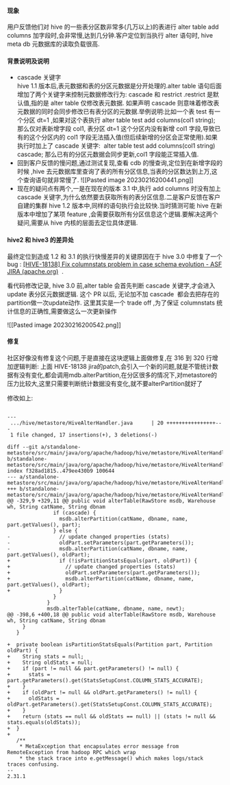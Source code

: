 #### 现象
用户反馈他们对 hive 的一些表分区数非常多(几万以上)的表进行 alter table add columns 加字段时,会非常慢,达到几分钟.客户定位到当执行 alter 语句时, hive meta db 元数据库的读取负载很高.

####  背景说明及说明

-   cascade 关键字  
	hive 1.1 版本后,表元数据和表的分区元数据是分开处理的.alter table 语句后面增加了两个关键字来控制元数据修改行为: cascade 和 restrict .restrict 是默认值,指的是 alter table 仅修改表元数据. 如果声明 cascade 则意味着修改表元数据的同时会同步修改已有表分区的元数据.举例说明:比如一个表 test 有一个分区 dt=1 ,如果对这个表执行 alter table test add columns(col1 string); 那么仅对表新增字段 col1, 表分区 dt=1 这个分区内没有新增 col1 字段,导致已有的这个分区内的 col1 字段无法插入值(但后续新增的分区会正常使用).如果执行时加上了 cascade 关键字:  alter table test add columns(col1 string) cascade; 那么已有的分区元数据会同步更新,col1 字段能正常插入值.
-   回到客户反馈的慢问题,通过测试复现,查看 cdb 的慢查询,定位到在新增字段的时候 ,hive 去元数据库里查询了表的所有分区信息,当表的分区数达到上万,这个查询语句就非常慢了.
![[Pasted image 20230216200441.png]]
-   现在的疑问点有两个,一是在现在的版本 3.1 中,执行 add columns 时没有加上 cascade 关键字,为什么依然要去获取所有的表分区信息.二是客户反馈在客户自建的集群 hive 1.2 版本中,同样的语句执行会比较快.当时猜测可能 hive 在新版本中增加了某项 feature ,会需要获取所有分区信息这个逻辑.要解决这两个疑问,需要从 hive 内核的层面去定位具体逻辑.

#### hive2 和 hive3 的差异处

最终定位到造成 1.2 和 3.1 的执行快慢差异的关键原因在于 hive 3.0 中修复了一个 bug : [[HIVE-18138] Fix columnstats problem in case schema evolution - ASF JIRA (apache.org)](https://issues.apache.org/jira/browse/HIVE-18138)  .

看代码修改记录, hive 3.0 前,alter table 会首先判断 cascade 关键字,才会进入 update 表分区元数据逻辑. 这个 PR 以后, 无论加不加 cascade  都会去把存在的partition做一次update动作. 这里其实是一个 trade off ,为了保证 columnstats 统计信息的正确性,需要做这么一次更新操作

![[Pasted image 20230216200542.png]]


#### 修复

社区好像没有修复这个问题,于是直接在这块逻辑上面做修复,在 316 到 320 行增加逻辑判断:
上面 HIVE-18138 jira的patch,会引入一个新的问题,就是不管统计数据有没有变化,都会调用mdb.alterPartition,在分区很多的情况下,对metastore的压力比较大,这里只需要判断统计数据没有变化,就不要alterPartition就好了

修改如上:
```

---
 .../hive/metastore/HiveAlterHandler.java      | 20 ++++++++++++++++---
 1 file changed, 17 insertions(+), 3 deletions(-)

diff --git a/standalone-metastore/src/main/java/org/apache/hadoop/hive/metastore/HiveAlterHandler.java b/standalone-metastore/src/main/java/org/apache/hadoop/hive/metastore/HiveAlterHandler.java
index f328ad1815..479ee430b9 100644
--- a/standalone-metastore/src/main/java/org/apache/hadoop/hive/metastore/HiveAlterHandler.java
+++ b/standalone-metastore/src/main/java/org/apache/hadoop/hive/metastore/HiveAlterHandler.java
@@ -329,9 +329,11 @@ public void alterTable(RawStore msdb, Warehouse wh, String catName, String dbnam
               if (cascade) {
                 msdb.alterPartition(catName, dbname, name, part.getValues(), part);
               } else {
-                // update changed properties (stats)
-                oldPart.setParameters(part.getParameters());
-                msdb.alterPartition(catName, dbname, name, part.getValues(), oldPart);
+                if (!isPartitionStatsEquals(part, oldPart)) {
+                  // update changed properties (stats)
+                  oldPart.setParameters(part.getParameters());
+                  msdb.alterPartition(catName, dbname, name, part.getValues(), oldPart);
+                }
               }
             }
             msdb.alterTable(catName, dbname, name, newt);
@@ -398,6 +400,18 @@ public void alterTable(RawStore msdb, Warehouse wh, String catName, String dbnam
     }
   }
 
+  private boolean isPartitionStatsEquals(Partition part, Partition oldPart) {
+    String stats = null;
+    String oldStats = null;
+    if (part != null && part.getParameters() != null) {
+      stats = part.getParameters().get(StatsSetupConst.COLUMN_STATS_ACCURATE);
+    }
+    if (oldPart != null && oldPart.getParameters() != null) {
+      oldStats = oldPart.getParameters().get(StatsSetupConst.COLUMN_STATS_ACCURATE);
+    }
+    return (stats == null && oldStats == null) || (stats != null && stats.equals(oldStats));
+  }
+
   /**
    * MetaException that encapsulates error message from RemoteException from hadoop RPC which wrap
    * the stack trace into e.getMessage() which makes logs/stack traces confusing.
-- 
2.31.1


```


